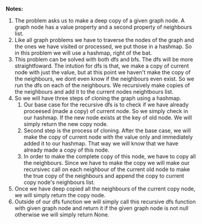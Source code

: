 **Notes:**

1. The problem asks us to make a deep copy of a given graph node. A graph node has a value property and a second property of neighbours list.
2. Like all graph problems we have to traverse the nodes of the graph and the ones we have visited or processed, we put those in a hashmap. So in this problem we will use a hashmap, right of the bat.
3. This problem can be solved with both dfs and bfs. The dfs will be more straightfoward. The intution for dfs is that, we make a copy of current node with just the value, but at this point we haven't make the copy of the neighbours, we dont even know if the neighbours even exist. So we run the dfs on each of the neighbours. We recursively make copies of the neighbours and add it to the current nodes neightbours list.
4. So we will have three steps of cloning the graph using a hashmap.
   1. Our base case for the recursive dfs is to check if we have already proceesed (made a copy) of current node. So we simply check in our hashmap. If the new node exists at the key of old node. We will simply return the new copy node.
   2. Second step is the process of cloning. After the base case, we will make the copy of current node with the value only and immediately added it to our hashmap. That way we will know that we have already made a copy of this node.
   3. In order to make the complete copy of this node, we have to copy all the neighbours. Since we have to make the copy we will make our recursivec call on each neighbour of the current old node to make the true copy of the neighbours and append the copy to current copy node's neighbours list.
5. Once we have deep copied all the neighbours of the current copy node, we will simply return the copy node.
6. Outside of our dfs function we will simply call this recursive dfs function with given graph node and return it if the given graph node is not null otherwise we will simply return None.

